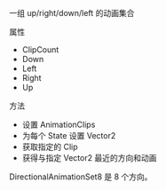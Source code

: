 一组 up/right/down/left 的动画集合

属性

- ClipCount
- Down
- Left
- Right
- Up

方法

- 设置 AnimationClips
- 为每个 State 设置 Vector2
- 获取指定的 Clip
- 获得与指定 Vector2 最近的方向和动画

DirectionalAnimationSet8 是 8 个方向。

